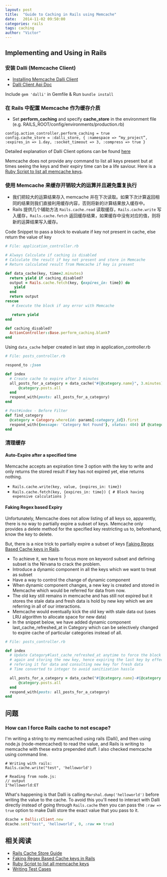 ```yaml
---
layout: post
title:  "Guide to Caching in Rails using Memcache"
date:   2014-11-02 09:50:00
categories: rails
tags: caching
author: "Victor"
---
```


## Implementing and Using in Rails

### 安装 Dalli (Memcache Client)

* [Installing Memcache Dalli Client](https://github.com/mperham/dalli)
* [Dalli Client Api Doc](http://www.rubydoc.info/github/mperham/dalli/Dalli/Client)


Include ```gem 'dalli'``` in Gemfile & Run ```bundle install```

### 在 Rails 中配置 Memcache 作为缓存介质

* Set **perform_caching** and specify **cache_store** in the environment file (e.g. RAILS_ROOT/config/environments/production.rb)

```
config.action_controller.perform_caching = true
config.cache_store = :dalli_store, { :namespace => “my_project”, :expires_in => 1.day, :socket_timeout => 3, :compress => true }
```

Detailed explanation of Dalli Client options can be found [here](https://github.com/mperham/dalli)

Memcache does not provide any command to list all keys present but at times seeing the keys and their expiry time can be a life saviour. Here is a [Ruby Script to list all memcache keys](https://gist.github.com/bkimble/1365005).

### 使用 Memcache 来缓存开销较大的运算并且避免重复执行

* 我们把较大的运算结果存入 memcache 并在下次读取。如果下次计算返回相同的结果则我们直接利用缓存内容，否则将新的计算结果放入缓存中。
* Rails 提供几个辅助方法 ```Rails.cache.read``` 读取缓存，```Rails.cache.write``` 写入缓存，```Rails.cache.fetch``` 返回缓存结果，如果缓存中没有对应的值，则将新的运算结果写入缓存。

Code Snippet to pass a block to evaluate if key not present in cache, else return the value of key

```ruby
# File: application_controller.rb

# Always Calculate if caching is disabled
# Calculate the result if key not present and store in Memcache
# Return calculated result from Memcache if key is present

def data_cache(key, time=2.minutes)
  return yield if caching_disabled?
  output = Rails.cache.fetch(key, {expires_in: time}) do
    yield
  end
  return output
rescue
   # Execute the block if any error with Memcache

   return yield
end

def caching_disabled?
  ActionController::Base.perform_caching.blank?
end
```

Using ```data_cache``` helper created in last step in application_controller.rb

```ruby
# File: posts_controller.rb

respond_to :json

def index
  # Create cache to expire after 3 minutes
  all_posts_for_a_category = data_cache("#{@category.name}", 3.minutes) do
      @category.posts.all
  end
  respond_with(posts: all_posts_for_a_category)
end

# Post#index - Before Filter
def find_category
  @category = Category.where(id: params[:category_id]).first
  respond_with({message: 'Category Not Found'}, status: 404) if @category.blank?
end
```

### 清理缓存

#### Auto-Expire after a specified time

Memcache accepts an expiration time 3 option with the key to write and only returns the stored result if key has not expired yet, else returns nothing.

* ```Rails.cache.write(key, value, {expires_in: time})```
* ```Rails.cache.fetch(key, {expires_in: time}) { # Block having expensive calculations }```

#### Faking Regex based Expiry

Unfortunately, Memcache does not allow listing of all keys so, apparently, there is no way to partially expire a subset of keys. Memcache only provides a delete method for the specified key restricting us to, beforehand, know the key to delete.

But, there is a nice trick to partially expire a subset of keys [Faking Regex Based Cache keys in Rails](http://quickleft.com/blog/faking-regex-based-cache-keys-in-rails).

* To achieve it, we have to focus more on keyword subset and defining subset is the Nirvana to crack the problem.
* Introduce a dynamic component in all the keys which we want to treat as subset
* Have a way to control the change of dynamic component
* When dynamic component changes, a new key is created and stored in Memcache which would be referred for data from now.
* The old key still remains in memcache and has still not expired but it stores the stale data and fresh data is hold by new key which we are referring in all of our interactions.
* Memcache would eventually kick the old key with stale data out (uses LRU algorithm to allocate space for new data)
* In the snippet below, we have added dynamic component last_cache_refreshed_at in Category which can be selectively changed to expire cache of particular categories instead of all.

```ruby
# File: posts_controller.rb

def index
  # Update Category#last_cache_refreshed_at anytime to force the block evaulation
  # again and storing the new key, hence expiring the last key by effectively not
  # refering it for data and consulting new key for fresh data
  # Time converted to integer to avoid sanitization hassle

  all_posts_for_a_category = data_cache("#{@category.name}-#{@category.last_cache_refreshed_at.to_i}", 3.minutes) do
      @category.posts.all
  end
  respond_with(posts: all_posts_for_a_category)
end
```

## 问题

### How can I force Rails cache to not escape?

I'm writing a string to my memcached using rails (Dalli), and then using node.js (node-memcached) to read the value, and Rails is writing to memcache with these extra prepended stuff. I also checked memcache using command line.

```
# Writing with rails:
Rails.cache.write("test", 'helloworld')

# Reading from node.js:
// output
I"helloworld:ET
```

What's happening is that Dalli is calling ```Marshal.dump('helloworld')``` before writing the value to the cache. To avoid this you'll need to interact with Dalli directly instead of going through ```Rails.cache``` then you can pass the ```:raw => true``` option to make Dalli store the exact value that you pass to it.

```ruby
dcache = Dalli::Client.new
dcache.set("test", 'helloworld', 0, :raw => true)
```

## 相关阅读

* [Rails Cache Store Guide](http://api.rubyonrails.org/classes/ActiveSupport/Cache/Store.html)
* [Faking Regex Based Cache keys in Rails](http://quickleft.com/blog/faking-regex-based-cache-keys-in-rails)
* [Ruby Script to list all memcache keys](https://gist.github.com/bkimble/1365005)
* [Writing Test Cases](http://vinsol.com/blog/2014/02/11/guide-to-caching-in-rails-using-memcache/#fn_3)
